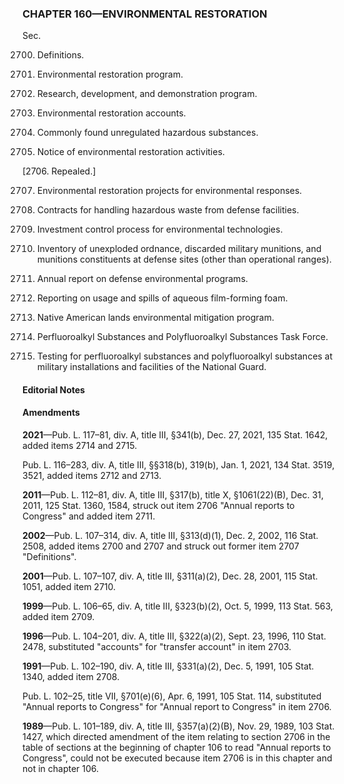 ### **CHAPTER 160—ENVIRONMENTAL RESTORATION** ###

Sec.

2700. Definitions.

2701. Environmental restoration program.

2702. Research, development, and demonstration program.

2703. Environmental restoration accounts.

2704. Commonly found unregulated hazardous substances.

2705. Notice of environmental restoration activities.

[2706. Repealed.]

2707. Environmental restoration projects for environmental responses.

2708. Contracts for handling hazardous waste from defense facilities.

2709. Investment control process for environmental technologies.

2710. Inventory of unexploded ordnance, discarded military munitions, and munitions constituents at defense sites (other than operational ranges).

2711. Annual report on defense environmental programs.

2712. Reporting on usage and spills of aqueous film-forming foam.

2713. Native American lands environmental mitigation program.

2714. Perfluoroalkyl Substances and Polyfluoroalkyl Substances Task Force.

2715. Testing for perfluoroalkyl substances and polyfluoroalkyl substances at military installations and facilities of the National Guard.

#### **Editorial Notes** ####

#### Amendments ####

**2021**—Pub. L. 117–81, div. A, title III, §341(b), Dec. 27, 2021, 135 Stat. 1642, added items 2714 and 2715.

Pub. L. 116–283, div. A, title III, §§318(b), 319(b), Jan. 1, 2021, 134 Stat. 3519, 3521, added items 2712 and 2713.

**2011**—Pub. L. 112–81, div. A, title III, §317(b), title X, §1061(22)(B), Dec. 31, 2011, 125 Stat. 1360, 1584, struck out item 2706 "Annual reports to Congress" and added item 2711.

**2002**—Pub. L. 107–314, div. A, title III, §313(d)(1), Dec. 2, 2002, 116 Stat. 2508, added items 2700 and 2707 and struck out former item 2707 "Definitions".

**2001**—Pub. L. 107–107, div. A, title III, §311(a)(2), Dec. 28, 2001, 115 Stat. 1051, added item 2710.

**1999**—Pub. L. 106–65, div. A, title III, §323(b)(2), Oct. 5, 1999, 113 Stat. 563, added item 2709.

**1996**—Pub. L. 104–201, div. A, title III, §322(a)(2), Sept. 23, 1996, 110 Stat. 2478, substituted "accounts" for "transfer account" in item 2703.

**1991**—Pub. L. 102–190, div. A, title III, §331(a)(2), Dec. 5, 1991, 105 Stat. 1340, added item 2708.

Pub. L. 102–25, title VII, §701(e)(6), Apr. 6, 1991, 105 Stat. 114, substituted "Annual reports to Congress" for "Annual report to Congress" in item 2706.

**1989**—Pub. L. 101–189, div. A, title III, §357(a)(2)(B), Nov. 29, 1989, 103 Stat. 1427, which directed amendment of the item relating to section 2706 in the table of sections at the beginning of chapter 106 to read "Annual reports to Congress", could not be executed because item 2706 is in this chapter and not in chapter 106.